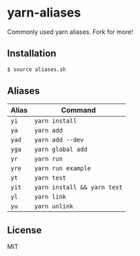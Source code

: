 
# yarn-aliases

  Commonly used yarn aliases. Fork for more!

## Installation

```bash
$ source aliases.sh
```

## Aliases

| Alias | Command |
|-------|---------|
| `yi`  | `yarn install` |
| `ya`  | `yarn add` |
| `yad`  | `yarn add --dev` |
| `yga`  | `yarn global add` |
| `yr`  | `yarn run` |
| `yre`  | `yarn run example` |
| `yt`  | `yarn test` |
| `yit`  | `yarn install && yarn test` |
| `yl`  | `yarn link` |
| `yu` | `yarn unlink` |

## License

  MIT

